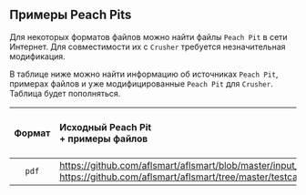 
## Примеры Peach Pits

Для некоторых форматов файлов можно найти файлы `Peach Pit` в сети Интернет.
Для совместимости их с `Crusher` требуется незначительная модификация.

В таблице ниже можно найти информацию об источниках `Peach Pit`, примерах файлов и уже модифицированные `Peach Pit` для `Crusher`.
Таблица будет пополняться.

| Формат | Исходный Peach Pit <br> + примеры файлов | Peach Pit для Crusher <br> + примеры файлов |
|:------:|:----------|:---------------|
| `pdf`  | https://github.com/aflsmart/aflsmart/blob/master/input_models/pdf.xml <br> https://github.com/aflsmart/aflsmart/tree/master/testcases/aflsmart/pdf | [pdf/pdf.xml](pdf/pdf.xml) <br> [pdf/testcases](pdf/testcases) |
